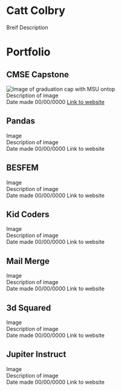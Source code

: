# Catt Colbry
Breif Description
# Portfolio
## CMSE Capstone
![Image of graduation cap with MSU ontop](https://msu-cmse-courses.github.io/cmse495-SS25/assets/img/Capstone_Logo.png)  
Description of image  
Date made 00/00/0000 [Link to website](Http)
## Pandas
Image  
Description of image  
Date made 00/00/0000 Link to website  
## BESFEM
Image  
Description of image  
Date made 00/00/0000 Link to website  
## Kid Coders
Image  
Description of image  
Date made 00/00/0000 Link to website  
## Mail Merge
Image  
Description of image  
Date made 00/00/0000 Link to website  
## 3d Squared
Image  
Description of image  
Date made 00/00/0000 Link to website  
## Jupiter Instruct
Image  
Description of image  
Date made 00/00/0000 Link to website  
